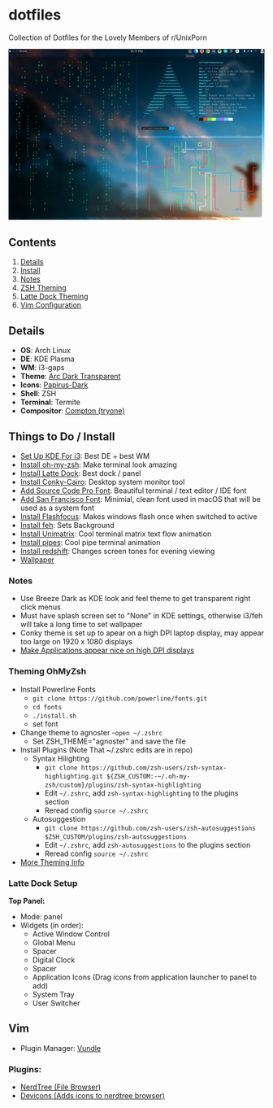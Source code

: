 # dotfiles
Collection of Dotfiles for the Lovely Members of r/UnixPorn

![](/screenshot.jpg "")

## Contents ##
1. [Details](#details)
2. [Install](#install)
3. [Notes](#notes)
4. [ZSH Theming](#zsh)
5. [Latte Dock Theming](#dock)
6. [Vim Configuration](#vim)

<a name="details"></a>
## Details ##
- **OS**: Arch Linux
- **DE**: KDE Plasma
- **WM**: i3-gaps
- **Theme**: [Arc Dark Transparent](https://store.kde.org/p/1243914/)
- **Icons**: [Papirus-Dark](https://www.archlinux.org/packages/community/any/papirus-icon-theme/)
- **Shell**: ZSH
- **Terminal**: Termite
- **Compositor**: [Compton (tryone)](https://aur.archlinux.org/packages/compton-tryone-git/)

<a name="install"></a>
## Things to Do / Install ##
- [Set Up KDE For i3](https://medium.com/@vishnu_mad/using-i3-window-manager-with-kde-plasma-c2ac70594d8): Best DE + best WM
- [Install oh-my-zsh](https://aur.archlinux.org/packages/oh-my-zsh-git/): Make terminal look amazing
- [Install Latte Dock](https://store.kde.org/p/1169519): Best dock / panel
- [Install Conky-Cairo](https://aur.archlinux.org/packages/conky-cairo/): Desktop system monitor tool
- [Add Source Code Pro Font](https://www.fontsquirrel.com/fonts/source-code-pro): Beautiful terminal / text editor / IDE font
- [Add San Francisco Font](https://aur.archlinux.org/packages/otf-san-francisco/): Minimial, clean font used in macOS that will be used as a system font
- [Install Flashfocus](https://github.com/fennerm/flashfocus): Makes windows flash once when switched to active
- [Install feh](https://wiki.archlinux.org/index.php/feh): Sets Background
- [Install Unimatrix](https://github.com/will8211/unimatrix): Cool terminal matrix text flow animation
- [Install pipes](https://aur.archlinux.org/packages/bash-pipes/): Cool pipe terminal animation
- [Install redshift](https://wiki.archlinux.org/index.php/Redshift): Changes screen tones for evening viewing
- [Wallpaper](https://wallpaperhunt.net/wallpaper/under-the-horizon-144)

<a name="notes"></a>
### Notes ###
- Use Breeze Dark as KDE look and feel theme to get transparent right click menus
- Must have splash screen set to "None" in KDE settings, otherwise i3/feh will take a long time to set wallpaper
- Conky theme is set up to apear on a high DPI laptop display, may appear too large on 1920 x 1080 displays
- [Make Applications appear nice on high DPI displays](https://wiki.archlinux.org/index.php/HiDPI#Spotify)

<a name="zsh"></a>
### Theming OhMyZsh ###
- Install Powerline Fonts
  - `git clone https://github.com/powerline/fonts.git`
  - `cd fonts`
  - `./install.sh`
  - set font
- Change theme to agnoster
  -`open ~/.zshrc`
  - Set ZSH_THEME="agnoster" and save the file
- Install Plugins (Note That ~/.zshrc edits are in repo)
  - Syntax Hilighting
    - `git clone https://github.com/zsh-users/zsh-syntax-highlighting.git ${ZSH_CUSTOM:-~/.oh-my-zsh/custom}/plugins/zsh-syntax-highlighting`
    - Edit `~/.zshrc`, add `zsh-syntax-highlighting` to the plugins section
    - Reread config `source ~/.zshrc`
  - Autosuggestion
    - `git clone https://github.com/zsh-users/zsh-autosuggestions $ZSH_CUSTOM/plugins/zsh-autosuggestions`
    - Edit `~/.zshrc`, add `zsh-autosuggestions` to the plugins section
    - Reread config `source ~/.zshrc`
- [More Theming Info](https://www.freecodecamp.org/news/jazz-up-your-zsh-terminal-in-seven-steps-a-visual-guide-e81a8fd59a38/)

<a name="dock"></a>
### Latte Dock Setup ###
**Top Panel:**
- Mode: panel
- Widgets (in order):
  - Active Window Control
  - Global Menu
  - Spacer
  - Digital Clock
  - Spacer
  - Application Icons (Drag icons from application launcher to panel to add)
  - System Tray
  - User Switcher

<a name="vim"></a>
## Vim ##
- Plugin Manager: [Vundle](https://aur.archlinux.org/packages/vundle-git/)

### Plugins: ###
- [NerdTree (File Browser)](https://github.com/scrooloose/nerdtree)
- [Devicons (Adds icons to nerdtree browser)](https://github.com/ryanoasis/vim-devicons)
